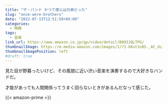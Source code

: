 ```yaml
---
title: "ザ・バンド かつて僕らは兄弟だった"
slug: "once-were-brothers"
date: "2022-07-13T12:51:58+09:00"
categories:
  - 映画
tags:
  - 音楽
link_url: https://www.amazon.co.jp/gp/video/detail/B093JQLTPG/
thumbnailImage: https://m.media-amazon.com/images/I/71-kKut1n8S._AC_UL320_.jpg
thumbnailImagePosition: left
#draft: true
---
```

見た目が野暮ったいけど、その風貌に近い渋い音楽を演奏するので大好きなバンドだ。
<!--more-->
才能があっても人間関係ってうまく回らないときがあるんだなって感じた。

{{< amazon-prime >}}
